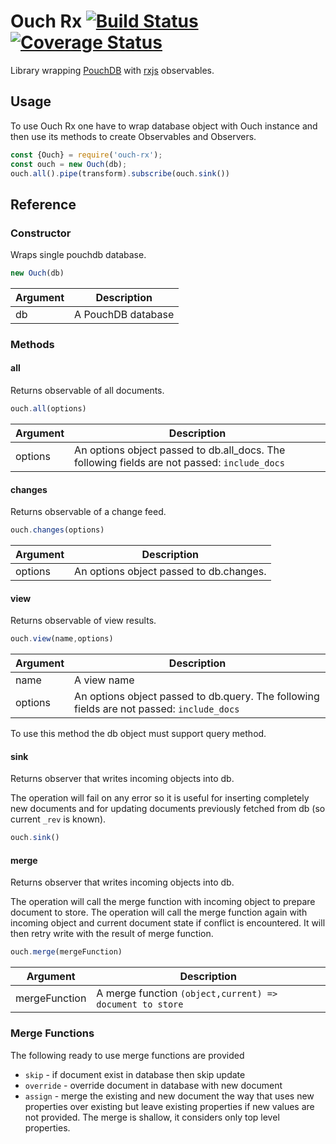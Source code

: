 # Ouch Rx [![Build Status](https://travis-ci.org/AGrzes/ouch-rx.svg?branch=master)](https://travis-ci.org/AGrzes/ouch-rx) [![Coverage Status](https://coveralls.io/repos/github/AGrzes/ouch-rx/badge.svg?branch=master)](https://coveralls.io/github/AGrzes/ouch-rx?branch=master)
Library wrapping [PouchDB](https://pouchdb.com/) with [rxjs](https://rxjs-dev.firebaseapp.com/) observables.

## Usage
To use Ouch Rx one have to wrap database object with Ouch instance and then use its methods to create Observables and Observers.

```javascript    
const {Ouch} = require('ouch-rx');
const ouch = new Ouch(db);
ouch.all().pipe(transform).subscribe(ouch.sink())
```
## Reference
### Constructor
Wraps single pouchdb database.
```javascript   
new Ouch(db)
```
|Argument| Description|
|---|---|
| db | A PouchDB database |

### Methods
#### all
Returns observable of all documents.
```javascript   
ouch.all(options)
```
|Argument| Description|
|---|---|
| options | An options object passed to db.all_docs. The following fields are not passed: `include_docs` |

#### changes
Returns observable of a change feed.
```javascript   
ouch.changes(options)
```
|Argument| Description|
|---|---|
| options | An options object passed to db.changes.|

#### view
Returns observable of view results.
```javascript   
ouch.view(name,options)
```
|Argument| Description|
|---|---|
| name | A view name |
| options | An options object passed to db.query. The following fields are not passed: `include_docs` |

To use this method the db object must support query method.

#### sink
Returns observer that writes incoming objects into db. 

The operation will fail on any error so it is useful for inserting completely new documents and for updating documents previously fetched from db (so current `_rev` is known). 
```javascript   
ouch.sink()
```
#### merge
Returns observer that writes incoming objects into db. 

The operation will call the merge function with incoming object to prepare document to store. The operation will call the merge function again with incoming object and current document state if conflict is encountered. It will then retry write with the result of merge function.
```javascript   
ouch.merge(mergeFunction)    
```
|Argument| Description|
|---|---|
| mergeFunction | A merge function `(object,current) => document to store`  |

### Merge Functions
The following ready to use merge functions are provided
* `skip` - if document exist in database then skip update
* `override` - override document in database with new document
* `assign` - merge the existing and new document the way that uses new properties over existing but leave existing properties if new values are not provided. The merge is shallow, it considers only top level properties.
